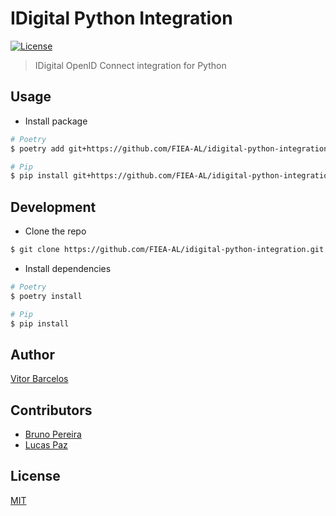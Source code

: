 # IDigital Python Integration

[![License][license-badge]][license-url]

> IDigital OpenID Connect integration for Python

## Usage

- Install package

```bash
# Poetry
$ poetry add git+https://github.com/FIEA-AL/idigital-python-integration.git

# Pip
$ pip install git+https://github.com/FIEA-AL/idigital-python-integration.git
```

## Development

- Clone the repo

```bash
$ git clone https://github.com/FIEA-AL/idigital-python-integration.git
```

- Install dependencies

```bash
# Poetry
$ poetry install

# Pip
$ pip install
```

## Author

[Vitor Barcelos](https://www.linkedin.com/in/vitorbarcelos)

## Contributors
- [Bruno Pereira](https://www.linkedin.com/in/batlopes)
- [Lucas Paz](https://github.com/lucasp165)

## License

[MIT](https://github.com/FIEA-AL/idigital-python-integration/blob/main/LICENSE)

[license-badge]: https://img.shields.io/badge/License-MIT-yellow.svg
[license-url]: https://opensource.org/licenses/MIT
